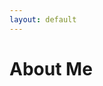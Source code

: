 ```yaml
---
layout: default
---
```


# About Me

<div id="typed-text"></div>

<p id="cursor" class="blink">|</p>

<div id="contact-links">
  <a href="https://www.linkedin.com/in/seifer-rija-boado-0a196a238/" target="_blank" class="contact-icon">
    <i class="fab fa-linkedin"></i>
  </a>
  <a href="mailto:seiferboado101@gmail.com" class="contact-icon">
    <i class="fas fa-envelope"></i>
  </a>
</div>

<script>
  document.addEventListener("DOMContentLoaded", function() {
    const text = [
      "I'm <strong>Seifer Rija Boado</strong>, a BS in Information Technology graduate from De La Salle University, specializing in <strong>Cybersecurity</strong>.",
      "With <strong>three internships in the field</strong>, I'm passionate about securing systems and exploring emerging threats in cybersecurity.",
      "I'm looking to enter the field full-time and contribute to a secure digital future.",
      "You can explore my <strong>projects, education, work experience, and certifications</strong> below:",
      'Feel free to reach out to me via <a href="https://www.linkedin.com/in/seifer-rija-boado-0a196a238/" target="_blank">LinkedIn</a> or <a href="mailto:seiferboado101@gmail.com">email</a>.'
    ];

    let currentTextIndex = 0;
    let currentCharIndex = 0;
    const typingSpeed = 20; // Faster typing speed
    const typedTextElement = document.getElementById("typed-text");
    const cursorElement = document.getElementById("cursor");

    function type() {
      if (currentCharIndex < text[currentTextIndex].length) {
        typedTextElement.innerHTML += text[currentTextIndex].charAt(currentCharIndex);
        currentCharIndex++;
        setTimeout(type, typingSpeed);
      } else if (currentTextIndex < text.length - 1) {
        currentTextIndex++;
        currentCharIndex = 0;
        typedTextElement.innerHTML += "<br><br>";
        setTimeout(type, typingSpeed);
      } else {
        cursorElement.style.display = "none"; // Hide cursor when done typing
      }
    }

    type();
  });
</script>

<style>
  /* Text styling */
  #typed-text {
    font-family: 'Courier', monospace;
    font-size: 1.2rem;
    white-space: pre-wrap;
  }

  /* Blinking cursor */
  .blink {
    font-family: 'Courier', monospace;
    font-size: 1.2rem;
    display: inline;
    animation: blink 0.7s step-start infinite;
  }

  @keyframes blink {
    50% { opacity: 0; }
  }

  /* Contact icon styling */
  #contact-links {
    margin-top: 20px;
  }

  .contact-icon {
    margin-right: 15px;
    text-decoration: none;
    color: green; /* Green color for icons */
    font-size: 2rem; /* Size of the icons */
  }

  .contact-icon:hover {
    color: darkgreen; /* Darken the icon color on hover */
  }
</style>

<!-- Include Font Awesome for Icons -->
<link rel="stylesheet" href="https://cdnjs.cloudflare.com/ajax/libs/font-awesome/5.15.4/css/all.min.css">
